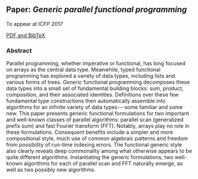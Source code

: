 ## Paper: *Generic parallel functional programming*

To appear at ICFP 2017

[PDF and BibTeX](http://conal.net/papers/generic-parallel-functional/)

### Abstract

Parallel programming, whether imperative or functional, has long focused on arrays as the central data type. Meanwhile, typed functional programming has explored a variety of data types, including lists and various forms of trees. *Generic* functional programming decomposes these data types into a small set of fundamental building blocks: sum, product, composition, and their associated identities. Definitions over these few fundamental type constructions then automatically assemble into algorithms for an infinite variety of data types---some familiar and some new. This paper presents generic functional formulations for two important and well-known classes of parallel algorithms: parallel scan (generalized prefix sum) and fast Fourier transform (FFT). Notably, arrays play no role in these formulations. Consequent benefits include a simpler and more compositional style, much use of common algebraic patterns and freedom from possibility of run-time indexing errors. The functional generic style also clearly reveals deep commonality among what otherwise appears to be quite different algorithms. Instantiating the generic formulations, two well-known algorithms for each of parallel scan and FFT naturally emerge, as well as two possibly new algorithms.
